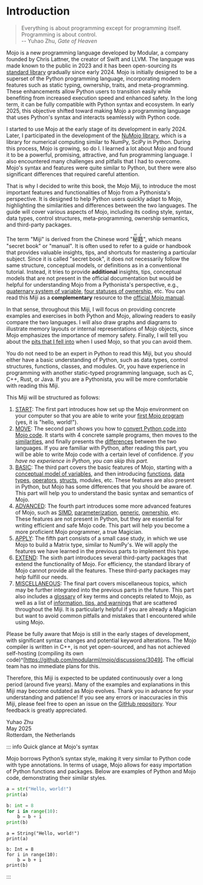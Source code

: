# Introduction

> Everything is about programming except for programming itself. Programming is about control.  
> -- Yuhao Zhu, *Gate of Heaven*

Mojo is a new programming language developed by Modular, a company founded by Chris Lattner, the creator of Swift and LLVM. The language was made known to the public in 2023 and it has been open-sourcing its [standard library](https://github.com/modular/modular) gradually since early 2024. Mojo is initially designed to be a superset of the Python programming language, incorporating modern features such as static typing, ownership, traits, and meta-programming. These enhancements allow Python users to transition easily while benefiting from increased execution speed and enhanced safety. In the long term, it can be fully compatible with Python syntax and ecosystem. In early 2025, this objective shifted toward making Mojo a programming language that uses Python's syntax and interacts seamlessly with Python code.

I started to use Mojo at the early stage of its development in early 2024. Later, I participated in the development of the [NuMojo library](https://github.com/Mojo-Numerics-and-Algorithms-group/NuMojo), which is a library for numerical computing similar to NumPy, SciPy in Python. During this process, Mojo is growing, so do I. I learned a lot about Mojo and found it to be a powerful, promising, attractive, and fun programming language. I also encountered many challenges and pitfalls that I had to overcome. Mojo's syntax and features were quite similar to Python, but there were also significant differences that required careful attention.

That is why I decided to write this book, the Mojo Miji, to introduce the most important features and functionalities of Mojo from a Pythonista's perspective. It is designed to help Python users quickly adapt to Mojo, highlighting the similarities and differences between the two languages. The guide will cover various aspects of Mojo, including its coding style, syntax, data types, control structures, meta-programming, ownership semantics, and third-party packages.

The term "Miji" is derived from the Chinese word "<ruby>秘<rt>mì</rt>籍<rt>jí</rt></ruby>", which means "secret book" or "manual". It is often used to refer to a guide or handbook that provides valuable insights, tips, and shortcuts for mastering a particular subject. Since it is called "secret book", it does not necessarily follow the same structure, conceptual models, or definitions as in a conventional tutorial. Instead, it tries to provide **additional** insights, tips, conceptual models that are not present in the official documentation but would be helpful for understanding Mojo from a Pythonista's perspective, e.g., [quaternary system of variable](./basic/variables#conceptual-model-of-variable), [four statuses of ownership](./advanced/ownership#four-statuses-of-ownership), etc. You can read this Miji as a **complementary** resource to the [official Mojo manual](https://docs.modular.com/mojo/manual/).

In that sense, throughout this Miji, I will focus on providing concrete examples and exercises in both Python and Mojo, allowing readers to easily compare the two languages. I will also draw graphs and diagrams to illustrate memory layouts or internal representations of Mojo objects, since Mojo emphasizes the importance of memory safety. Finally, I will tell you about the [pits that I fell into](./misc/tips.md) when I used Mojo, so that you can avoid them.

You do not need to be an expert in Python to read this Miji, but you should either have a basic understanding of Python, such as data types, control structures, functions, classes, and modules. Or, you have experience in programming with another static-typed programming language, such as C, C++, Rust, or Java. If you are a Pythonista, you will be more comfortable with reading this Miji.

This Miji will be structured as follows:

1. [START](./start/start.md): The first part introduces how set up the Mojo environment on your computer so that you are able to write your [first Mojo program](./start/hello.md) (yes, it is "hello, world!").
1. [MOVE](./move/move.md): The second part shows you how to [convert Python code into Mojo code](./move/examples.md). It starts with 4 concrete sample programs, then moves to the [similarities](./move/common.md), and finally presents the [differences](./move/different.md) between the two languages. If you are familiar with Python, after reading this part, you will be able to write Mojo code with a certain level of confidence. *If you have no experience in Python, you can skip this part.*
1. [BASIC](./basic/basic.md): The third part covers the basic features of Mojo, starting with a [conceptual model of variables](./basic/variables.md), and then introducing [functions](./basic/functions.md), [data types](./basic/types.md), [operators](./basic/operators.md), [structs](./basic/structs.md), modules, etc. These features are also present in Python, but Mojo has some differences that you should be aware of. This part will help you to understand the basic syntax and semantics of Mojo.
1. [ADVANCED](./advanced/advanced.md): The fourth part introduces some more advanced features of Mojo, such as [SIMD](./advanced/simd.md), [parameterization](./advanced/parameterization.md), [generic](./advanced/generic.md), [ownership](./advanced/ownership.md), etc. These features are not present in Python, but they are essential for writing efficient and safe Mojo code. This part will help you become a more proficient Mojo programmer, a true Magician.
1. [APPLY](./apply/apply.md): The fifth part consists of a small case study, in which we use Mojo to build a Matrix type, similar to NumPy's. We will apply the features we have learned in the previous parts to implement this type.
1. [EXTEND](./extend/extend.md): The sixth part introduces several third-party packages that extend the functionality of Mojo. For efficiency, the standard library of Mojo cannot provide all the features. These third-party packages may help fulfill our needs.
1. [MISCELLANEOUS](./misc/misc.md): The final part covers miscellaneous topics, which may be further integrated into the previous parts in the future. This part also includes a [glossary](./misc/glossary.md) of key terms and concepts related to Mojo, as well as a list of [information, tips, and warnings](./misc/tips.md) that are scattered throughout the Miji. It is particularly helpful if you are already a Magician but want to avoid common pitfalls and mistakes that I encountered while using Mojo.

Please be fully aware that Mojo is still in the early stages of development, with significant syntax changes and potential keyword alterations. The Mojo compiler is written in C++, is not yet open-sourced, and has not achieved self-hosting (compiling its own code)^[https://github.com/modularml/mojo/discussions/3049]. The official team has no immediate plans for this.

Therefore, this Miji is expected to be updated continuously over a long period (around five years). Many of the examples and explanations in this Miji may become outdated as Mojo evolves. Thank you in advance for your understanding and patience! If you see any errors or inaccuracies in this Miji, please feel free to open an issue on the [GitHub repository](https://github.com/forfudan/MojoMiji). Your feedback is greatly appreciated.

Yuhao Zhu  
May 2025  
Rotterdam, the Netherlands

::: info Quick glance at Mojo's syntax

Mojo borrows Python’s syntax style, making it very similar to Python code with type annotations. In terms of usage, Mojo allows for easy importation of Python functions and packages. Below are examples of Python and Mojo code, demonstrating their similar styles.

```python
a = str("Hello, world!")
print(a)

b: int = 8
for i in range(10):
    b = b + i
print(b)
```

```mojo
a = String("Hello, world!")
print(a)

b: Int = 8
for i in range(10):
    b = b + i
print(b)
```

:::
